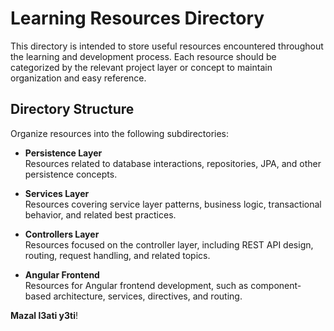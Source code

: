 # Learning Resources Directory

This directory is intended to store useful resources encountered throughout the learning and development process. Each resource should be categorized by the relevant project layer or concept to maintain organization and easy reference.

## Directory Structure

Organize resources into the following subdirectories:

- **Persistence Layer**  
  Resources related to database interactions, repositories, JPA, and other persistence concepts.
  
- **Services Layer**  
  Resources covering service layer patterns, business logic, transactional behavior, and related best practices.
  
- **Controllers Layer**  
  Resources focused on the controller layer, including REST API design, routing, request handling, and related topics.
  
- **Angular Frontend**  
  Resources for Angular frontend development, such as component-based architecture, services, directives, and routing.

**Mazal l3ati y3ti**!

